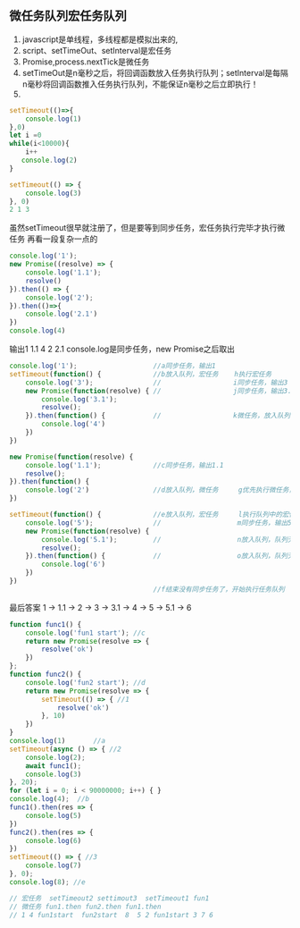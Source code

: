 ## 微任务队列宏任务队列
1. javascript是单线程，多线程都是模拟出来的,
2. script、setTimeOut、setInterval是宏任务
3. Promise,process.nextTick是微任务
4. setTimeOut是n毫秒之后，将回调函数放入任务执行队列；setInterval是每隔n毫秒将回调函数推入任务执行队列，不能保证n毫秒之后立即执行！
5. 
```javascript
setTimeout(()=>{
    console.log(1)
},0)
let i =0
while(i<10000){
    i++
   console.log(2) 
}

setTimeout(() => {
    console.log(3)
}, 0)
2 1 3
```
 虽然setTimeout很早就注册了，但是要等到同步任务，宏任务执行完毕才执行微任务
再看一段复杂一点的
```javascript
console.log('1');
new Promise((resolve) => {
    console.log('1.1');
    resolve()
}).then(() => {
    console.log('2');
}).then(()=>{
    console.log('2.1')
})
console.log(4)
```
输出1 1.1  4 2 2.1 
console.log是同步任务，new Promise之后取出


```javascript 
console.log('1');                   //a同步任务，输出1
setTimeout(function() {             //b放入队列，宏任务    h执行宏任务
    console.log('3');               //                  i同步任务，输出3
    new Promise(function(resolve) { //                  j同步任务，输出3.1
        console.log('3.1');
        resolve();
    }).then(function() {            //                  k微任务，放入队列,插队输入4
        console.log('4')
    })
})

new Promise(function(resolve) {
    console.log('1.1');             //c同步任务，输出1.1
    resolve();
}).then(function() {
    console.log('2')                //d放入队列，微任务     g优先执行微任务，输出2
})

setTimeout(function() {             //e放入队列，宏任务     l执行队列中的宏任务
    console.log('5');               //                   m同步任务，输出5
    new Promise(function(resolve) {
        console.log('5.1');         //                   n放入队列，队列无任务，立即执行输出5.1
        resolve();
    }).then(function() {            //                   o放入队列，队列无任务，立即执行输出6
        console.log('6')
    })
})
                                    //f结束没有同步任务了，开始执行任务队列
```
最后答案
1 -> 1.1 -> 2  -> 3 -> 3.1 ->  4 -> 5 -> 5.1 -> 6


```javascript
function func1() {
    console.log('fun1 start'); //c
    return new Promise(resolve => {
        resolve('ok')
    })
};
function func2() {
    console.log('fun2 start'); //d
    return new Promise(resolve => {
        setTimeout(() => { //1
            resolve('ok')
        }, 10)
    })
}
console.log(1)       //a 
setTimeout(async () => { //2
    console.log(2);
    await func1();
    console.log(3)
}, 20);
for (let i = 0; i < 90000000; i++) { }
console.log(4);  //b
func1().then(res => {
    console.log(5)
})
func2().then(res => {
    console.log(6)
})
setTimeout(() => { //3
    console.log(7)
}, 0);
console.log(8); //e

// 宏任务  setTimeout2 settimout3  setTimeout1 fun1
// 微任务 fun1.then fun2.then fun1.then
// 1 4 fun1start  fun2start  8  5 2 fun1start 3 7 6 
```